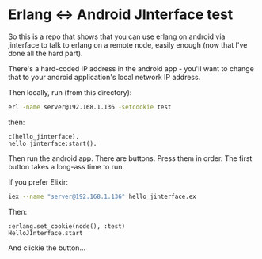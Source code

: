 # Erlang <-> Android JInterface test

So this is a repo that shows that you can use erlang on android via jinterface
to talk to erlang on a remote node, easily enough (now that I've done all the
hard part).

There's a hard-coded IP address in the android app - you'll want to change that
to your android application's local network IP address.

Then locally, run (from this directory):

```sh
erl -name server@192.168.1.136 -setcookie test
```

then:

```
c(hello_jinterface).
hello_jinterface:start().
```

Then run the android app.  There are buttons.  Press them in order.  The first
button takes a long-ass time to run.

If you prefer Elixir:

```sh
iex --name "server@192.168.1.136" hello_jinterface.ex
```

Then:

```
:erlang.set_cookie(node(), :test)
HelloJInterface.start
```

And clickie the button...
